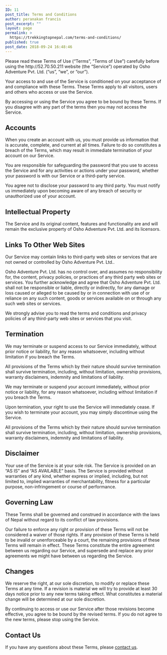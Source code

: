 ```yaml
---
ID: 11
post_title: Terms and Conditions
author: peranakan francis
post_excerpt: ""
layout: page
permalink: >
  https://trekkingtopnepal.com/terms-and-conditions/
published: true
post_date: 2018-09-24 16:48:46
---
```

<!-- wp:paragraph -->
<p>Please read these Terms of Use (“Terms”, “Terms of Use”) carefully before using the http://52.70.50.211 website (the “Service”) operated by Osho Adventure Pvt. Ltd. (“us”, “we”, or “our”).</p>
<!-- /wp:paragraph -->

<!-- wp:paragraph -->
<p>Your access to and use of the Service is conditioned on your acceptance of and compliance with these Terms. These Terms apply to all visitors, users and others who access or use the Service.</p>
<!-- /wp:paragraph -->

<!-- wp:paragraph -->
<p>By accessing or using the Service you agree to be bound by these Terms. If you disagree with any part of the terms then you may not access the Service.</p>
<!-- /wp:paragraph -->

<!-- wp:heading -->
<h2>Accounts</h2>
<!-- /wp:heading -->

<!-- wp:paragraph -->
<p>When you create an account with us, you must provide us information that is accurate, complete, and current at all times. Failure to do so constitutes a breach of the Terms, which may result in immediate termination of your account on our Service.</p>
<!-- /wp:paragraph -->

<!-- wp:paragraph -->
<p>You are responsible for safeguarding the password that you use to access the Service and for any activities or actions under your password, whether your password is with our Service or a third-party service.</p>
<!-- /wp:paragraph -->

<!-- wp:paragraph -->
<p>You agree not to disclose your password to any third party. You must notify us immediately upon becoming aware of any breach of security or unauthorized use of your account.</p>
<!-- /wp:paragraph -->

<!-- wp:heading -->
<h2>Intellectual Property</h2>
<!-- /wp:heading -->

<!-- wp:paragraph -->
<p>The Service and its original content, features and functionality are and will remain the exclusive property of Osho Adventure Pvt. Ltd. and its licensors.</p>
<!-- /wp:paragraph -->

<!-- wp:heading -->
<h2>Links To Other Web Sites</h2>
<!-- /wp:heading -->

<!-- wp:paragraph -->
<p>Our Service may contain links to third-party web sites or services that are not owned or controlled by Osho Adventure Pvt. Ltd..</p>
<!-- /wp:paragraph -->

<!-- wp:paragraph -->
<p>Osho Adventure Pvt. Ltd. has no control over, and assumes no responsibility for, the content, privacy policies, or practices of any third party web sites or services. You further acknowledge and agree that Osho Adventure Pvt. Ltd. shall not be responsible or liable, directly or indirectly, for any damage or loss caused or alleged to be caused by or in connection with use of or reliance on any such content, goods or services available on or through any such web sites or services.</p>
<!-- /wp:paragraph -->

<!-- wp:paragraph -->
<p>We strongly advise you to read the terms and conditions and privacy policies of any third-party web sites or services that you visit.</p>
<!-- /wp:paragraph -->

<!-- wp:heading -->
<h2>Termination</h2>
<!-- /wp:heading -->

<!-- wp:paragraph -->
<p>We may terminate or suspend access to our Service immediately, without prior notice or liability, for any reason whatsoever, including without limitation if you breach the Terms.</p>
<!-- /wp:paragraph -->

<!-- wp:paragraph -->
<p>All provisions of the Terms which by their nature should survive termination shall survive termination, including, without limitation, ownership provisions, warranty disclaimers, indemnity and limitations of liability.</p>
<!-- /wp:paragraph -->

<!-- wp:paragraph -->
<p>We may terminate or suspend your account immediately, without prior notice or liability, for any reason whatsoever, including without limitation if you breach the Terms.</p>
<!-- /wp:paragraph -->

<!-- wp:paragraph -->
<p>Upon termination, your right to use the Service will immediately cease. If you wish to terminate your account, you may simply discontinue using the Service.</p>
<!-- /wp:paragraph -->

<!-- wp:paragraph -->
<p>All provisions of the Terms which by their nature should survive termination shall survive termination, including, without limitation, ownership provisions, warranty disclaimers, indemnity and limitations of liability.</p>
<!-- /wp:paragraph -->

<!-- wp:heading -->
<h2>Disclaimer</h2>
<!-- /wp:heading -->

<!-- wp:paragraph -->
<p>Your use of the Service is at your sole risk. The Service is provided on an “AS IS” and “AS AVAILABLE” basis. The Service is provided without warranties of any kind, whether express or implied, including, but not limited to, implied warranties of merchantability, fitness for a particular purpose, non-infringement or course of performance.</p>
<!-- /wp:paragraph -->

<!-- wp:heading -->
<h2>Governing Law</h2>
<!-- /wp:heading -->

<!-- wp:paragraph -->
<p>These Terms shall be governed and construed in accordance with the laws of Nepal without regard to its conflict of law provisions.</p>
<!-- /wp:paragraph -->

<!-- wp:paragraph -->
<p>Our failure to enforce any right or provision of these Terms will not be considered a waiver of those rights. If any provision of these Terms is held to be invalid or unenforceable by a court, the remaining provisions of these Terms will remain in effect. These Terms constitute the entire agreement between us regarding our Service, and supersede and replace any prior agreements we might have between us regarding the Service.</p>
<!-- /wp:paragraph -->

<!-- wp:heading -->
<h2>Changes</h2>
<!-- /wp:heading -->

<!-- wp:paragraph -->
<p>We reserve the right, at our sole discretion, to modify or replace these Terms at any time. If a revision is material we will try to provide at least 30 days notice prior to any new terms taking effect. What constitutes a material change will be determined at our sole discretion.</p>
<!-- /wp:paragraph -->

<!-- wp:paragraph -->
<p>By continuing to access or use our Service after those revisions become effective, you agree to be bound by the revised terms. If you do not agree to the new terms, please stop using the Service.</p>
<!-- /wp:paragraph -->

<!-- wp:heading -->
<h2>Contact Us</h2>
<!-- /wp:heading -->

<!-- wp:paragraph -->
<p>If you have any questions about these Terms, please <a href="http://52.70.50.211/contact-us/">contact us</a>.</p>
<!-- /wp:paragraph -->